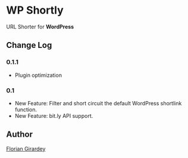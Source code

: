 WP Shortly
==========

URL Shorter for **WordPress**

Change Log
-----------

### 0.1.1
* Plugin optimization

### 0.1

* New Feature: Filter and short circuit the default WordPress shortlink function.
* New Feature: bit.ly API support.

Author
------

[Florian Girardey](http://www.florian.girardey.net "Florian's website")
